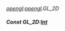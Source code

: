 _[opengl](../../modules/opengl/opengl-module.md):[opengl](../../modules/opengl/opengl-module.md).GL\_2D_
##### Const GL\_2D:[Int](../../modules/wonkey/wonkey-types-int.md)

